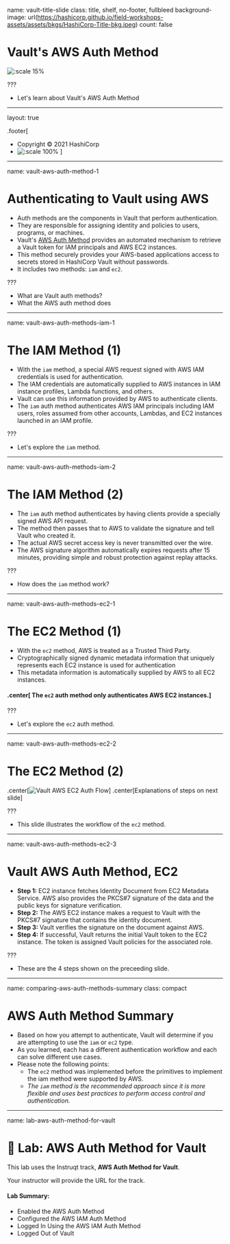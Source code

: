 name: vault-title-slide
class: title, shelf, no-footer, fullbleed
background-image: url(https://hashicorp.github.io/field-workshops-assets/assets/bkgs/HashiCorp-Title-bkg.jpeg)
count: false

# Vault's AWS Auth Method

![:scale 15%](https://hashicorp.github.io/field-workshops-assets/assets/logos/logo_vault.png)

???
* Let's learn about Vault's AWS Auth Method

---
layout: true

.footer[
- Copyright © 2021 HashiCorp
- ![:scale 100%](https://hashicorp.github.io/field-workshops-assets/assets/logos/HashiCorp_Icon_Black.svg)
]

---
name: vault-aws-auth-method-1
# Authenticating to Vault using AWS
* Auth methods are the components in Vault that perform authentication.
* They are responsible for assigning identity and policies to users, programs, or machines.
* Vault's [AWS Auth Method](https://www.vaultproject.io/docs/auth/aws/) provides an automated mechanism to retrieve a Vault token for IAM principals and AWS EC2 instances.
* This method securely provides your AWS-based
applications access to secrets stored in HashiCorp Vault without passwords.
* It includes two methods: `iam` and `ec2`.

???
* What are Vault auth methods?
* What the AWS auth method does

---
name: vault-aws-auth-methods-iam-1
# The IAM Method (1)

* With the `iam` method, a special AWS request signed with AWS IAM credentials is used for authentication.
* The IAM credentials are automatically supplied to AWS
instances in IAM instance profiles, Lambda functions, and others.
* Vault can use this information provided by AWS to authenticate clients.
* The `iam` auth method authenticates AWS IAM principals including IAM users, roles assumed from other accounts, Lambdas, and EC2 instances launched in an IAM profile.

???
* Let's explore the `iam` method.

---
name: vault-aws-auth-methods-iam-2
# The IAM Method (2)
* The `iam` auth method authenticates by having clients provide a specially signed AWS API request.
* The method then passes that to AWS to validate the signature and tell Vault who created it.
* The actual AWS secret access key is never transmitted over the wire.
* The AWS signature algorithm automatically expires requests after 15 minutes, providing simple and robust protection against replay attacks.

???
* How does the `iam` method work?

---
name: vault-aws-auth-methods-ec2-1
# The EC2 Method (1)
* With the `ec2` method, AWS is treated as a Trusted Third Party.
* Cryptographically signed dynamic metadata information that uniquely represents each EC2 instance is used for authentication
* This metadata information is automatically supplied by AWS to all EC2 instances.

#### .center[ The `ec2` auth method only authenticates AWS EC2 instances.]

???
* Let's explore the `ec2` auth method.
---
name: vault-aws-auth-methods-ec2-2
# The EC2 Method (2)

.center[![Vault AWS EC2 Auth Flow](aws/vault-oss/images/vault-aws-ec2-auth-flow.png)]
.center[Explanations of steps on next slide]

???
* This slide illustrates the workflow of the `ec2` method.

---
name: vault-aws-auth-methods-ec2-3
# Vault AWS Auth Method, EC2

- **Step 1:** EC2 instance fetches Identity Document from EC2 Metadata Service. AWS also provides the PKCS#7 signature of the data and the public keys for signature verification.
- **Step 2:** The AWS EC2 instance makes a request to Vault with the PKCS#7 signature that contains the identity document.
- **Step 3:** Vault verifies the signature on the document against AWS.
- **Step 4:** If successful, Vault returns the initial Vault token to the EC2 instance. The token is assigned Vault policies for the associated role.

???
* These are the 4 steps shown on the preceeding slide.

---
name: comparing-aws-auth-methods-summary
class: compact
# AWS Auth Method Summary
* Based on how you attempt to authenticate, Vault will determine if you are attempting to use the `iam` or `ec2` type.
* As you learned, each has a different
authentication workflow and each can solve different use cases.
* Please note the following points:
  * The `ec2` method was implemented before the primitives to implement the iam method were supported by AWS.
  * *The `iam` method is the recommended approach since it is more flexible and uses best practices to perform access control and authentication.*

---
name: lab-aws-auth-method-for-vault
# 🔬 Lab: AWS Auth Method for Vault
This lab uses the Instruqt track, **AWS Auth Method for Vault**.

Your instructor will provide the URL for the track.

#### Lab Summary:
- Enabled the AWS Auth Method
- Configured the AWS IAM Auth Method
- Logged In Using the AWS IAM Auth Method
- Logged Out of Vault
